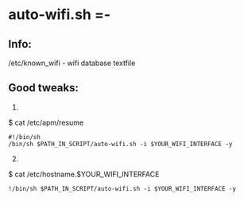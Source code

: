 # auto-wifi.sh =-

## Info:

/etc/known_wifi - wifi database textfile

## Good tweaks:

1.

$ cat /etc/apm/resume 
```
#!/bin/sh
/bin/sh $PATH_IN_SCRIPT/auto-wifi.sh -i $YOUR_WIFI_INTERFACE -y
```
2. 

$ cat /etc/hostname.$YOUR_WIFI_INTERFACE
```
!/bin/sh $PATH_IN_SCRIPT/auto-wifi.sh -i $YOUR_WIFI_INTERFACE -y
```
